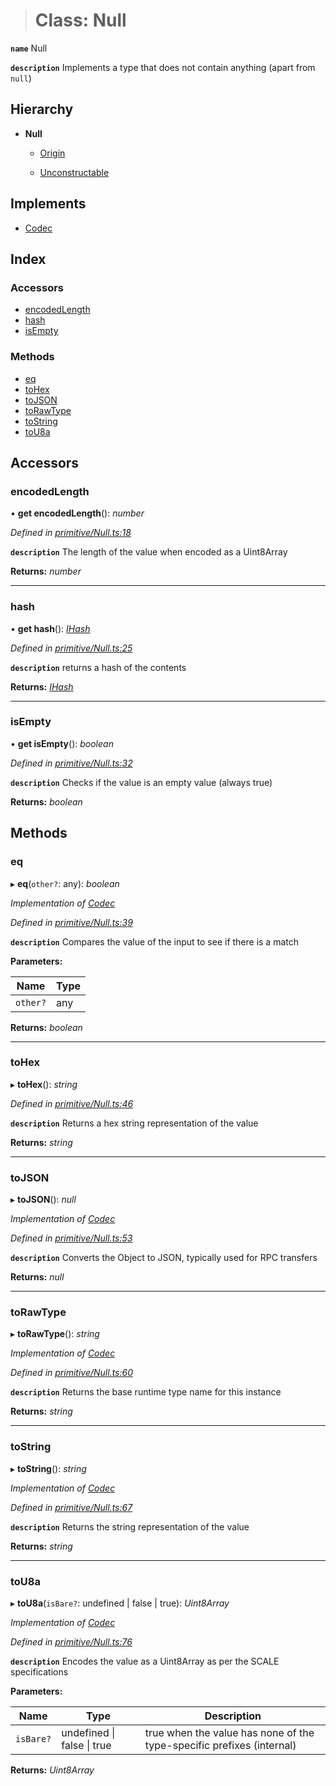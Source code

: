 > # Class: Null

**`name`** Null

**`description`** 
Implements a type that does not contain anything (apart from `null`)

## Hierarchy

* **Null**

  * [Origin](_primitive_generic_origin_.origin.md)

  * [Unconstructable](_primitive_unconstructable_.unconstructable.md)

## Implements

* [Codec](../interfaces/_types_.codec.md)

## Index

### Accessors

* [encodedLength](_primitive_null_.null.md#encodedlength)
* [hash](_primitive_null_.null.md#hash)
* [isEmpty](_primitive_null_.null.md#isempty)

### Methods

* [eq](_primitive_null_.null.md#eq)
* [toHex](_primitive_null_.null.md#tohex)
* [toJSON](_primitive_null_.null.md#tojson)
* [toRawType](_primitive_null_.null.md#torawtype)
* [toString](_primitive_null_.null.md#tostring)
* [toU8a](_primitive_null_.null.md#tou8a)

## Accessors

###  encodedLength

• **get encodedLength**(): *number*

*Defined in [primitive/Null.ts:18](https://github.com/polkadot-js/api/blob/fac0934/packages/types/src/primitive/Null.ts#L18)*

**`description`** The length of the value when encoded as a Uint8Array

**Returns:** *number*

___

###  hash

• **get hash**(): *[IHash](../interfaces/_types_.ihash.md)*

*Defined in [primitive/Null.ts:25](https://github.com/polkadot-js/api/blob/fac0934/packages/types/src/primitive/Null.ts#L25)*

**`description`** returns a hash of the contents

**Returns:** *[IHash](../interfaces/_types_.ihash.md)*

___

###  isEmpty

• **get isEmpty**(): *boolean*

*Defined in [primitive/Null.ts:32](https://github.com/polkadot-js/api/blob/fac0934/packages/types/src/primitive/Null.ts#L32)*

**`description`** Checks if the value is an empty value (always true)

**Returns:** *boolean*

## Methods

###  eq

▸ **eq**(`other?`: any): *boolean*

*Implementation of [Codec](../interfaces/_types_.codec.md)*

*Defined in [primitive/Null.ts:39](https://github.com/polkadot-js/api/blob/fac0934/packages/types/src/primitive/Null.ts#L39)*

**`description`** Compares the value of the input to see if there is a match

**Parameters:**

Name | Type |
------ | ------ |
`other?` | any |

**Returns:** *boolean*

___

###  toHex

▸ **toHex**(): *string*

*Defined in [primitive/Null.ts:46](https://github.com/polkadot-js/api/blob/fac0934/packages/types/src/primitive/Null.ts#L46)*

**`description`** Returns a hex string representation of the value

**Returns:** *string*

___

###  toJSON

▸ **toJSON**(): *null*

*Implementation of [Codec](../interfaces/_types_.codec.md)*

*Defined in [primitive/Null.ts:53](https://github.com/polkadot-js/api/blob/fac0934/packages/types/src/primitive/Null.ts#L53)*

**`description`** Converts the Object to JSON, typically used for RPC transfers

**Returns:** *null*

___

###  toRawType

▸ **toRawType**(): *string*

*Implementation of [Codec](../interfaces/_types_.codec.md)*

*Defined in [primitive/Null.ts:60](https://github.com/polkadot-js/api/blob/fac0934/packages/types/src/primitive/Null.ts#L60)*

**`description`** Returns the base runtime type name for this instance

**Returns:** *string*

___

###  toString

▸ **toString**(): *string*

*Implementation of [Codec](../interfaces/_types_.codec.md)*

*Defined in [primitive/Null.ts:67](https://github.com/polkadot-js/api/blob/fac0934/packages/types/src/primitive/Null.ts#L67)*

**`description`** Returns the string representation of the value

**Returns:** *string*

___

###  toU8a

▸ **toU8a**(`isBare?`: undefined | false | true): *Uint8Array*

*Implementation of [Codec](../interfaces/_types_.codec.md)*

*Defined in [primitive/Null.ts:76](https://github.com/polkadot-js/api/blob/fac0934/packages/types/src/primitive/Null.ts#L76)*

**`description`** Encodes the value as a Uint8Array as per the SCALE specifications

**Parameters:**

Name | Type | Description |
------ | ------ | ------ |
`isBare?` | undefined \| false \| true | true when the value has none of the type-specific prefixes (internal)  |

**Returns:** *Uint8Array*